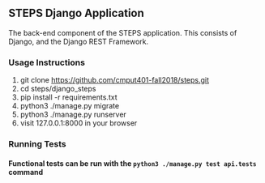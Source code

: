## STEPS Django Application  

The back-end component of the STEPS application. This consists of Django, and the Django REST Framework.  

### Usage Instructions
1. git clone https://github.com/cmput401-fall2018/steps.git
2. cd steps/django_steps
3. pip install -r requirements.txt
4. python3 ./manage.py migrate
5. python3 ./manage.py runserver
6. visit 127.0.0.1:8000 in your browser

### Running Tests
#### Functional tests can be run with the `python3 ./manage.py test api.tests` command